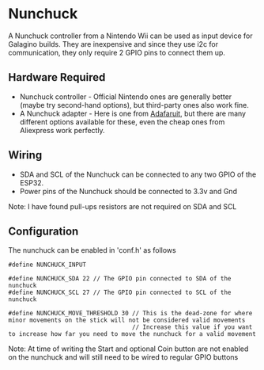 # Nunchuck

A Nunchuck controller from a Nintendo Wii can be used as input device for Galagino builds. 
They are inexpensive and since they use i2c for communication, they only require 2 GPIO pins to connect them up.

## Hardware Required

- Nunchuck controller - Official Nintendo ones are generally better (maybe try second-hand options), but third-party ones also work fine.
- A Nunchuck adapter - Here is one from [Adafaruit](https://www.adafruit.com/product/4836), but there are many different options available for these, even the cheap ones from Aliexpress work perfectly.

## Wiring

- SDA and SCL of the Nunchuck can be connected to any two GPIO of the ESP32. 
- Power pins of the Nunchuck should be connected to 3.3v and Gnd

Note: I have found pull-ups resistors are not required on SDA and SCL

## Configuration

The nunchuck can be enabled in 'conf.h' as follows

```
#define NUNCHUCK_INPUT

#define NUNCHUCK_SDA 22 // The GPIO pin connected to SDA of the nunchuck
#define NUNCHUCK_SCL 27 // The GPIO pin connected to SCL of the nunchuck

#define NUNCHUCK_MOVE_THRESHOLD 30 // This is the dead-zone for where minor movements on the stick will not be considered valid movements
                                   // Increase this value if you want to increase how far you need to move the nunchuck for a valid movement
```

Note: At time of writing the Start and optional Coin button are not enabled on the nunchuck and will still need to be wired to regular GPIO buttons
